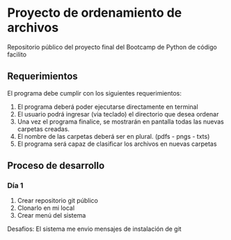 # Proyecto de ordenamiento de archivos

Repositorio público del proyecto final del Bootcamp de Python de código facilito

## Requerimientos

El programa debe cumplir con los siguientes requerimientos:

1. El programa deberá poder ejecutarse directamente en terminal
2. El usuario podrá ingresar (via teclado) el directorio que desea ordenar
3. Una vez el programa finalice, se mostrarán en pantalla todas las nuevas carpetas creadas.
4. El nombre de las carpetas deberá ser en plural. (pdfs - pngs - txts)
5. El programa será capaz de clasificar los archivos en nuevas carpetas

## Proceso de desarrollo

### Día 1 
1. Crear repositorio git público
2. Clonarlo en mi local
3. Crear menú del sistema

Desafios: El sistema me envio mensajes de instalación de git
